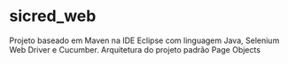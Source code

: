 # sicred_web
Projeto baseado em Maven na IDE Eclipse com linguagem Java, Selenium Web Driver e Cucumber. Arquitetura do projeto padrão Page Objects
